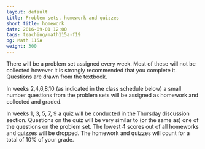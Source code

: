 ```yaml
---
layout: default
title: Problem sets, homework and quizzes
short_title: homework
date: 2016-09-01 12:00
tags: teaching/math115a-f19
pg: Math 115A
weight: 300
---
```


There will be a problem set assigned every week. Most of these will not be collected however it is strongly recommended that you complete it. Questions are drawn from the textbook.

In weeks 2,4,6,8,10 (as indicated in the class schedule below) a small number questions from the problem sets will be assigned as homework and collected and graded. 

In weeks 1, 3, 5, 7, 9 a quiz will be conducted in the Thursday discussion section. Questions on the quiz will be very similar to (or the same as) one of the questions on the problem set. The lowest 4 scores out of all homeworks and quizzes will be dropped. The homework and quizzes will count for a total of 10% of your grade.

<!-- - [Problem set 1][ps1] ([solutions][ps1s]) -->
<!-- - [Problem set 2][ps2] ([solutions][ps2s]) (HW: 3 and 4) -->
<!-- - [Problem set 3][ps3] ([solutions][ps3s]) -->
<!-- - [Problem set 4][ps4] ([solutions][ps4s]) (HW 3, 4b, 6b-d) -->
<!-- - [Problem set 5][ps5] ([solutions][ps5s]) -->
<!-- - [Problem set 6][ps6] ([solutions][ps6s]) (HW 2 and 5) -->
<!-- - [Problem set 7][ps7] ([solutions][ps7s]) -->
<!-- - [Problem set 8][ps8] ([solutions][ps8s]) (HW 3, 5) -->
<!-- - [Problem set 9][ps9] ([solutions][ps9s]) (HW 2, 3) -->
<!-- - [Problem set 10][ps10] ([solutions][ps10s])  -->

[ps1]: ps/ps1.pdf
[ps2]: ps/ps2.pdf
[ps3]: ps/ps3.pdf
[ps4]: ps/ps4.pdf
[ps5]: ps/ps5.pdf
[ps6]: ps/ps6.pdf
[ps7]: ps/ps7.pdf
[ps8]: ps/ps8.pdf
[ps9]: ps/ps9.pdf
[ps10]: ps/ps10.pdf

[ps1s]: ps/ps1-solutions.pdf
[ps2s]: ps/ps2-solutions.pdf
[ps3s]: ps/ps3-solutions.pdf
[ps4s]: ps/ps4-solutions.pdf
[ps5s]: ps/ps5-solutions.pdf
[ps6s]: ps/ps6-solutions.pdf
[ps7s]: ps/ps7-solutions.pdf
[ps8s]: ps/ps8-solutions.pdf
[ps9s]: ps/ps9-solutions.pdf
[ps10s]: ps/ps10-solutions.pdf
